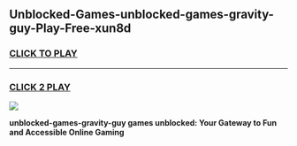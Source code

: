 
## Unblocked-Games-unblocked-games-gravity-guy-Play-Free-xun8d
<h3>
<a href="https://premium76.site?title=unblocked-games-gravity-guy&ref=15A">CLICK TO PLAY</a></h3>
<hr>

<h3>
<a href="https://premium76.site?title=unblocked-games-gravity-guy&ref=15A">CLICK 2 PLAY</a>
  
</h3>

<a href="https://premium76.site?title=unblocked-games-gravity-guy&ref=15A"><img src="https://clearcache.store/games.png"></a>


**unblocked-games-gravity-guy games unblocked: Your Gateway to Fun and Accessible Online Gaming**
